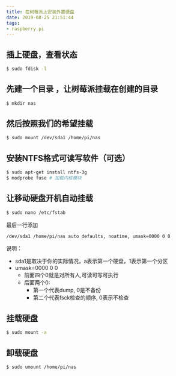 ```yaml
---
title: 在树莓派上安装外置硬盘
date: 2019-08-25 21:51:44
tags:
- raspberry pi
---
```


## 插上硬盘，查看状态
```bash
$ sudo fdisk -l
```

## 先建一个目录 ，让树莓派挂载在创建的目录
```bash
$ mkdir nas
```

## 然后按照我们的希望挂载
```bash
$ sudo mount /dev/sda1 /home/pi/nas
```

## 安装NTFS格式可读写软件（可选）
```bash
$ sudo apt-get install ntfs-3g
$ modprobe fuse # 加载内核模块
```

## 让移动硬盘开机自动挂载
```bash
$ sudo nano /etc/fstab
```

最后一行添加
```
/dev/sda1 /home/pi/nas auto defaults, noatime, umask=0000 0 0
```

说明：

* sda1是取决于你的实际情况，a表示第一个硬盘，1表示第一个分区
* umask=0000 0 0
   * 前面四个0就是对所有人,可读可写可执行
   * 后面两个0:
      * 第一个代表dump, 0是不备份
      * 第二个代表fsck检查的顺序, 0表示不检查

## 挂载硬盘
```bash
$ sudo mount -a
```

## 卸载硬盘
```bash
$ sudo umount /home/pi/nas
```
